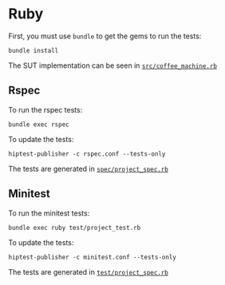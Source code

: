 Ruby
====

First, you must use ``bundle`` to get the gems to run the tests:

    bundle install

The SUT implementation can be seen in [``src/coffee_machine.rb``](https://github.com/hiptest/hiptest-publisher-samples/blob/master/ruby/src/coffee_machine.rb)

Rspec
-----

To run the rspec tests:

    bundle exec rspec

To update the tests:

    hiptest-publisher -c rspec.conf --tests-only

The tests are generated in [``spec/project_spec.rb``](https://github.com/hiptest/hiptest-publisher-samples/blob/master/ruby/spec/project_spec.rb)

Minitest
--------

To run the minitest tests:

    bundle exec ruby test/project_test.rb

To update the tests:

    hiptest-publisher -c minitest.conf --tests-only

The tests are generated in [``test/project_spec.rb``](https://github.com/hiptest/hiptest-publisher-samples/blob/master/ruby/test/project_spec.rb)